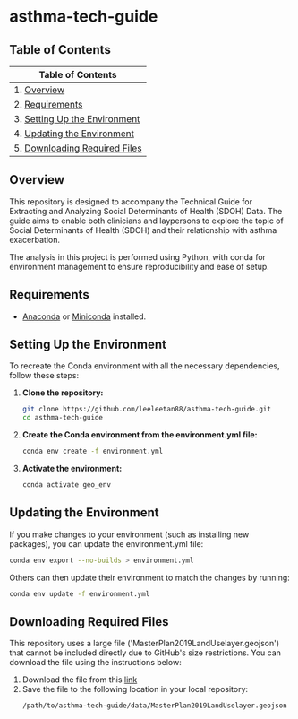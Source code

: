 # asthma-tech-guide
## Table of Contents
| Table of Contents |
|------------|
| 1. [Overview](#overview)|
| 2. [Requirements](#requirements)|
| 3. [Setting Up the Environment](#setting-up-the-environment)|
| 4. [Updating the Environment](#updating-the-environment)|
| 5. [Downloading Required Files](#downloading-required-files)|

## Overview
This repository is designed to accompany the Technical Guide for Extracting and Analyzing Social Determinants of Health (SDOH) Data. The guide aims to enable both clinicians and laypersons to explore the topic of Social Determinants of Health (SDOH) and their relationship with asthma exacerbation.

The analysis in this project is performed using Python, with conda for environment management to ensure reproducibility and ease of setup.

## Requirements
- [Anaconda](https://www.anaconda.com/products/individual) or [Miniconda](https://docs.conda.io/en/latest/miniconda.html) installed.

## Setting Up the Environment

To recreate the Conda environment with all the necessary dependencies, follow these steps:

1. **Clone the repository:**
   ```bash
   git clone https://github.com/leeleetan88/asthma-tech-guide.git
   cd asthma-tech-guide
   ```
2. **Create the Conda environment from the environment.yml file:**
   ```bash
   conda env create -f environment.yml
   ```
3. **Activate the environment:**
   ```bash
   conda activate geo_env
   ```

## Updating the Environment
If you make changes to your environment (such as installing new packages), you can update the environment.yml file:
```bash
conda env export --no-builds > environment.yml
```

Others can then update their environment to match the changes by running:
```bash
conda env update -f environment.yml
```

## Downloading Required Files

This repository uses a large file ('MasterPlan2019LandUselayer.geojson') that cannot be included directly due to GitHub's size restrictions. You can download the file using the instructions below:
1. Download the file from this [link](https://data.gov.sg/datasets/d_90d86daa5bfaa371668b84fa5f01424f/view)
2. Save the file to the following location in your local repository:
   ```bash
   /path/to/asthma-tech-guide/data/MasterPlan2019LandUselayer.geojson
   ```
